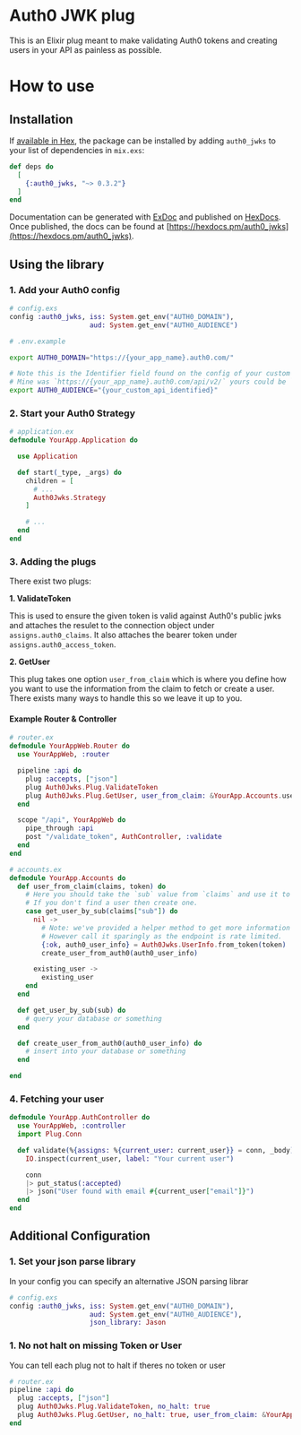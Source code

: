# Auth0 JWK plug

This is an Elixir plug meant to make validating Auth0 tokens and creating users in your API as painless as possible.

# How to use

## Installation

If [available in Hex](https://hex.pm/packages/auth0_jwks), the package can be installed
by adding `auth0_jwks` to your list of dependencies in `mix.exs`:

```elixir
def deps do
  [
    {:auth0_jwks, "~> 0.3.2"}
  ]
end
```

Documentation can be generated with [ExDoc](https://github.com/elixir-lang/ex_doc)
and published on [HexDocs](https://hexdocs.pm). Once published, the docs can
be found at [https://hexdocs.pm/auth0_jwks](https://hexdocs.pm/auth0_jwks).

## Using the library
### 1. Add your Auth0 config
```elixir
# config.exs
config :auth0_jwks, iss: System.get_env("AUTH0_DOMAIN"),
                    aud: System.get_env("AUTH0_AUDIENCE")
```

```bash
# .env.example

export AUTH0_DOMAIN="https://{your_app_name}.auth0.com/"

# Note this is the Identifier field found on the config of your custom API in the auth0 dashboard
# Mine was `https://{your_app_name}.auth0.com/api/v2/` yours could be `fuzzy sock 5`
export AUTH0_AUDIENCE="{your_custom_api_identified}"
```

### 2. Start your Auth0 Strategy
```elixir
# application.ex
defmodule YourApp.Application do

  use Application

  def start(_type, _args) do
    children = [
      # ...
      Auth0Jwks.Strategy
    ]

    # ...
  end
end
```

### 3. Adding the plugs
There exist two plugs:

**1. ValidateToken**

This is used to ensure the given token is valid against Auth0's public jwks and attaches the resulet to the connection object under `assigns.auth0_claims`. It also attaches the bearer token under `assigns.auth0_access_token`.

**2. GetUser**

This plug takes one option `user_from_claim` which is where you define how you want to use the information from the claim to fetch or create a user. There exists many ways to handle this so we leave it up to you.

#### Example Router & Controller

```elixir
# router.ex
defmodule YourAppWeb.Router do
  use YourAppWeb, :router

  pipeline :api do
    plug :accepts, ["json"]
    plug Auth0Jwks.Plug.ValidateToken
    plug Auth0Jwks.Plug.GetUser, user_from_claim: &YourApp.Accounts.user_from_claim/2
  end

  scope "/api", YourAppWeb do
    pipe_through :api
    post "/validate_token", AuthController, :validate
  end
end

# accounts.ex
defmodule YourApp.Accounts do
  def user_from_claim(claims, token) do
    # Here you should take the `sub` value from `claims` and use it to fetch a user from your database.
    # If you don't find a user then create one.
    case get_user_by_sub(claims["sub"]) do
      nil ->
        # Note: we've provided a helper method to get more information from Auth0 about your user.
        # However call it sparingly as the endpoint is rate limited.
        {:ok, auth0_user_info} = Auth0Jwks.UserInfo.from_token(token)
        create_user_from_auth0(auth0_user_info)

      existing_user ->
        existing_user
    end
  end

  def get_user_by_sub(sub) do
    # query your database or something
  end

  def create_user_from_auth0(auth0_user_info) do
    # insert into your database or something
  end

end
```

### 4. Fetching your user
```elixir
defmodule YourApp.AuthController do
  use YourAppWeb, :controller
  import Plug.Conn

  def validate(%{assigns: %{current_user: current_user}} = conn, _body) do
    IO.inspect(current_user, label: "Your current user")

    conn
    |> put_status(:accepted)
    |> json("User found with email #{current_user["email"]}")
  end
end
```

## Additional Configuration
### 1. Set your json parse library
In your config you can specify an alternative JSON parsing librar
```elixir
# config.exs
config :auth0_jwks, iss: System.get_env("AUTH0_DOMAIN"),
                    aud: System.get_env("AUTH0_AUDIENCE"),
                    json_library: Jason
```

### 1. No not halt on missing Token or User
You can tell each plug not to halt if theres no token or user
```elixir
# router.ex
pipeline :api do
  plug :accepts, ["json"]
  plug Auth0Jwks.Plug.ValidateToken, no_halt: true
  plug Auth0Jwks.Plug.GetUser, no_halt: true, user_from_claim: &YourApp.Accounts.user_from_claim/2
end
```
